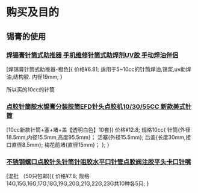 # 购买及目的

## 锡膏的使用

### [焊锡膏针筒式助推器 手机维修针筒式助焊剂UV胶 手动焊油伴侣](https://item.taobao.com/item.htm?abbucket=14&id=820867468199&ns=1&pisk=g5SrxMN7MuEydcXNGGxEuu2MY5tJyHP1rMOBK9XHFQAkF6tF81djA8K7JH5eg6dWP3ASYMRcIJn7ezLHT_KkJaOBNB-Fp1yb1lZ1eTKpS5N_fRxQ2C-tr2vnOE0DpHJoCAx0kTKpxWkjxPZNe12VVLnHKK22dpikK6monKAvd4AhtQYmidJ9xHxhtIXDBdpkt0mniKAvEpAnxpcDndJkEY0ltt22pIAHxec4T6f-0I8uLMh--3UspnOGEIonbApDr0XxR0mlrLYPxwd4h-s2UURMkyVFGgffKgsJkzukvt_NTwfL5qKPKaxkCTEr0hXlqw8P4Jg2fndySgxZKuX24Q8G4EkLd1XVKNTVcRq943AlR3BIQ76V4_6R09Mno3-5uFSyjlhkOZ6NYpSL9o5NBiC2n1qUZgor9K2rOMQrt28kHKR_3-yynAfrbd9q623purp21RetJ2LozKR_nguKJEfy3CwS0&priceTId=213e031c17404645989414795effa3&skuId=5697515871930&spm=a21n57.sem.item.14.2d1f3903cLBLMl&utparam=%7B%22aplus_abtest%22%3A%22352faebca9d20a76808950b022b35331%22%7D&xxc=taobaoSearch)

[焊锡膏针筒式助推器-橙色]{
    价格¥6.81;
    适用于5~10cc的针筒焊油,锡浆,uv助焊油,结构胶.
    内径19mm;
}

所以买的10cc的针筒

### [点胶针筒胶水锡膏分装胶筒EFD针头点胶机10/30/55CC 新款美式针筒](https://item.taobao.com/item.htm?abbucket=14&id=727088568361&ns=1&pisk=ggmsYZDL91f1tFdm-fvUd1QoQNEflp-yCtwxExINHlEODKGqTmzYgFcbljl3kcrZQXNxaXNO0EVNcoMjijljnd2YMjhbgV8e4ADgmodPc3-rIaY4fqhbWoKpvv2Pk-LUWC3J9cRya3-XW9EX1QlNpC0Np8w8DRUY6ypQeRIYDretppwY31QAXjpIpW20MiITWvCLI8jYDGUA9vegBNQAD5QLvW2YDGhYDpaKgCfQ3FwxCdBgd21VrecLOiIxAJd0GA6NqRnaC8PSBc1Gs-2_57HTOQ4a9TzKnricnia-B4c0efC9aPDxRXw_cH7T2vgxN5g9GgwnzqzqXy6AWvib1znTRtsjLAexMrgHNgy_b2aSfVvc9Ahz14Ei3TOZdzgQrJUdhNEZzYo0ycK1ZWzuhfPEw3IQvrIzhgP7C9_fdzjbd7JBdZbmY_QjH0gSoJaTKRKydp1CoPe3dipBdZSzWJ2sHp9C6VC..&priceTId=213e031c17404645989414795effa3&skuId=5215709514163&spm=a21n57.sem.item.22.2d1f3903cLBLMl&utparam=%7B%22aplus_abtest%22%3A%227806326c8b051550920859035b559328%22%7D&xxc=taobaoSearch)

[10cc新款针筒+塞+堵+盖【透明白色】10套]{
    价格¥12.8;
    规格10cc{
        针筒{外径18.5mm,内径15.5mm,高度95.5mm}；
        活塞{外径15.5mm};
        后盖{长度30mm,接口直径8.5mm};
        梅花前堵{直径15mm}；
    };
}

### [不锈钢螺口点胶针头针筒针咀胶水平口针管点胶阀注胶平头卡口针嘴](https://item.taobao.com/item.htm?id=564997844892&last_time=1740461232&pisk=gH7t7MsBRJ2imY28QNrnoJMYYNPhkkfwAO5SoKvic9BdIp00_Fq2ktpd3dxM514fKOf7_dq4btBdI_NwI19cHtBeLivMSKbeksBNHnPwnK9Anssgtz4l_182lqeurzcbjF0lBx9XlSMBsQVH1REcqs82l82kPiJ9uEWzA1XslDOBLIdjlC6XADOXdCgsft9BAQOoCE6XlWpBiIkslEgXOpOXdciXhcaIdCRSlxi6cWCBLITXhttsiIV9LfOtkg1obzXz8N0jlwd9Akf6dGjaiC-O51pLF8_pzhp51p3bUjsXzKpFPJqdTts1IBWYyJLVLi6XM9MQnh5fv9dOO7nWBN5lLwxKGq6JWtK55Hhjk6LGfedCPSmyKwpGhNKQZ4KDRaxW5MqUInY9wt_NBj3fF6fl7H7Yev9VjQ8BZ1ztJU16Gg7PraIy4YvJicNL9mo2fBWZ9iLrI0NbRBpu1hiq0nAe9LVIImo2jLdpE5HE0m-F5&scm=1007.13982.82927.0&spm=tbpc.mytb_footmark.item.goods&skuId=3742041254379)

[混批 （50只包邮)]{
    价格¥7.8;
    规格14G,15G,16G,17G,18G,19G,20G,21G,22G,23G共10种各5只;
}

